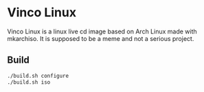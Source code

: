# Vinco Linux

Vinco Linux is a linux live cd image based on Arch Linux made with mkarchiso. It is supposed to be a meme and not a serious project.

## Build

```bash
./build.sh configure
./build.sh iso
```
